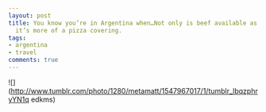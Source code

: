 ```yaml
---
layout: post
title: You know you’re in Argentina when…Not only is beef available as a pizza topping,
  it’s more of a pizza covering.
tags:
- argentina
- travel
comments: true
---
```

![](http://www.tumblr.com/photo/1280/metamatt/1547967017/1/tumblr_lbqzphryYN1q
edkms)

